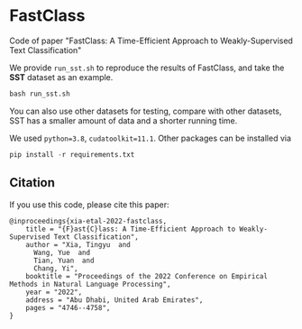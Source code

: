 # FastClass
 Code of paper "FastClass: A Time-Efficient Approach to Weakly-Supervised Text Classification"

We provide `run_sst.sh` to reproduce the results of FastClass, and take the **SST** dataset as an example. 

```python
bash run_sst.sh
```
You can also use other datasets for testing, compare with other datasets, SST has a smaller amount of data and a shorter running time.

We used `python=3.8`, `cudatoolkit=11.1`. Other packages can be installed via 
```python
pip install -r requirements.txt
```
Citation
----
If you use this code, please cite this paper:
```
@inproceedings{xia-etal-2022-fastclass,
    title = "{F}ast{C}lass: A Time-Efficient Approach to Weakly-Supervised Text Classification",
    author = "Xia, Tingyu  and
      Wang, Yue  and
      Tian, Yuan  and
      Chang, Yi",
    booktitle = "Proceedings of the 2022 Conference on Empirical Methods in Natural Language Processing",
    year = "2022",
    address = "Abu Dhabi, United Arab Emirates",
    pages = "4746--4758",
}

```
